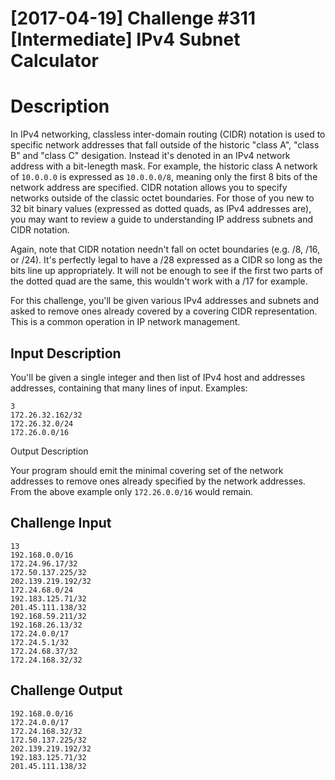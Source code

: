 # [2017-04-19] Challenge #311 [Intermediate] IPv4 Subnet Calculator

# Description

In IPv4 networking, classless inter-domain routing (CIDR) notation is used to
specific network addresses that fall outside of the historic "class A", "class
B" and "class C" desigation. Instead it's denoted in an IPv4 network address
with a bit-lenegth mask. For example, the historic class A network of `10.0.0.0`
is expressed as `10.0.0.0/8`, meaning only the first 8 bits of the network
address are specified. CIDR notation allows you to specify networks outside of
the classic octet boundaries. For those of you new to 32 bit binary values
(expressed as dotted quads, as IPv4 addresses are), you may want to review a
guide to understanding IP address subnets and CIDR notation.

Again, note that CIDR notation needn't fall on octet boundaries (e.g. /8, /16,
or /24). It's perfectly legal to have a /28 expressed as a CIDR so long as the
bits line up appropriately. It will not be enough to see if the first two parts
of the dotted quad are the same, this wouldn't work with a /17 for example.

For this challenge, you'll be given various IPv4 addresses and subnets and asked
to remove ones already covered by a covering CIDR representation. This is a
common operation in IP network management.

## Input Description

You'll be given a single integer and then list of IPv4 host and addresses
addresses, containing that many lines of input. Examples:

```
3
172.26.32.162/32
172.26.32.0/24
172.26.0.0/16
```

Output Description

Your program should emit the minimal covering set of the network addresses to
remove ones already specified by the network addresses. From the above example
only `172.26.0.0/16` would remain.

## Challenge Input
```
13
192.168.0.0/16
172.24.96.17/32
172.50.137.225/32
202.139.219.192/32
172.24.68.0/24
192.183.125.71/32
201.45.111.138/32
192.168.59.211/32
192.168.26.13/32
172.24.0.0/17
172.24.5.1/32
172.24.68.37/32
172.24.168.32/32
```

## Challenge Output
```
192.168.0.0/16
172.24.0.0/17   
172.24.168.32/32
172.50.137.225/32
202.139.219.192/32
192.183.125.71/32
201.45.111.138/32
```